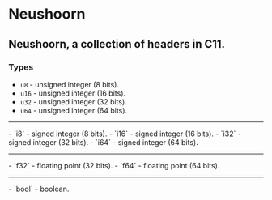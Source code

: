 # Neushoorn
## Neushoorn, a collection of headers in C11.
### Types
- `u8` - unsigned integer (8 bits).
- `u16` - unsigned integer (16 bits).
- `u32` - unsigned integer (32 bits).
- `u64` - unsigned integer (64 bits).
<hr/>
- `i8` - signed integer (8 bits).
- `i16` - signed integer (16 bits).
- `i32` - signed integer (32 bits).
- `i64` - signed integer (64 bits).
<hr/>
- `f32` - floating point (32 bits).
- `f64` - floating point (64 bits).
<hr/>
- `bool` - boolean.
